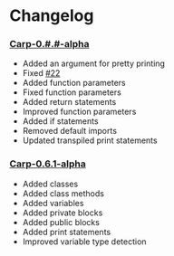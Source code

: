 # Changelog

### [Carp-0.#.#-alpha]()
- Added an argument for pretty printing
- Fixed [#22](https://github.com/DeflatedPickle/Carp/issues/22)
- Added function parameters
- Fixed function parameters
- Added return statements
- Improved function parameters
- Added if statements
- Removed default imports
- Updated transpiled print statements

### [Carp-0.6.1-alpha](https://github.com/DeflatedPickle/Carp/releases/tag/v0.6.1-alpha)
- Added classes
- Added class methods
- Added variables
- Added private blocks
- Added public blocks
- Added print statements
- Improved variable type detection